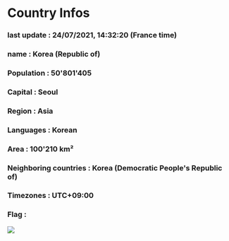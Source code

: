 # Country  Infos
### last update : 24/07/2021, 14:32:20 (France time)

### name : Korea (Republic of)
### Population : 50'801'405
### Capital : Seoul
### Region : Asia
### Languages : Korean
### Area : 100'210 km²
### Neighboring countries : Korea (Democratic People's Republic of)
### Timezones : UTC+09:00

### Flag :
![](https://restcountries.eu/data/kor.svg)